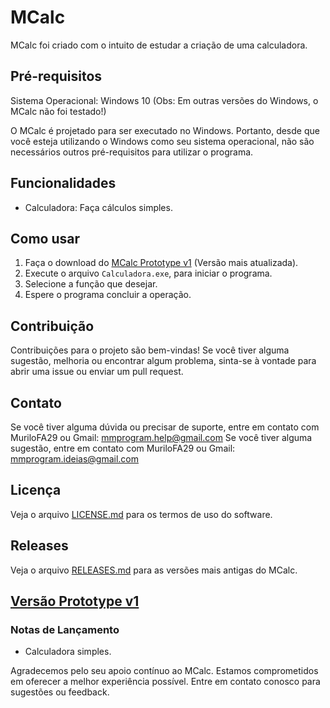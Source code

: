 # MCalc
MCalc foi criado com o intuito de estudar a criação de uma calculadora.


## Pré-requisitos

Sistema Operacional: Windows 10 (Obs: Em outras versões do Windows, o MCalc não foi testado!)

O MCalc é projetado para ser executado no Windows. Portanto, desde que você esteja utilizando o Windows como seu sistema operacional, não são necessários outros pré-requisitos para utilizar o programa.


## Funcionalidades

- Calculadora: Faça cálculos simples.


## Como usar

1. Faça o download do [MCalc Prototype v1]([https://github.com/MProgramCorp/MCalc/releases/tag/Prototype-1]) (Versão mais atualizada).
2. Execute o arquivo `Calculadora.exe`, para iniciar o programa.
3. Selecione a função que desejar.
4. Espere o programa concluir a operação.


## Contribuição

Contribuições para o projeto são bem-vindas! Se você tiver alguma sugestão, melhoria ou encontrar algum problema, sinta-se à vontade para abrir uma issue ou enviar um pull request.


## Contato

Se você tiver alguma dúvida ou precisar de suporte, entre em contato com MuriloFA29 ou Gmail: mmprogram.help@gmail.com
Se você tiver alguma sugestão, entre em contato com MuriloFA29 ou Gmail: mmprogram.ideias@gmail.com


## Licença

Veja o arquivo [LICENSE.md](LICENSE.md) para os termos de uso do software.


## Releases

Veja o arquivo [RELEASES.md](RELEASES.md) para as versões mais antigas do MCalc.


## [Versão Prototype v1]([Calculadora](https://github.com/MProgramCorp/MCalc/releases/tag/Prototype-1))

### Notas de Lançamento

- Calculadora simples.

Agradecemos pelo seu apoio contínuo ao MCalc. Estamos comprometidos em oferecer a melhor experiência possível. Entre em contato conosco para sugestões ou feedback.
